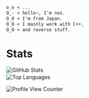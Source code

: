 ```markdown
o_o < ...  
O_- < hello~, I'm nos.  
O_O < I'm from Japan.  
O_O < I mainly work with C++,  
O_O < and reverse stuff.  
```
# Stats
![GitHub Stats](https://github-readme-stats.vercel.app/api?username=nosdayoo&show_icons=true&theme=dark)  
![Top Languages](https://github-readme-stats.vercel.app/api/top-langs/?username=nosdayoo&layout=compact&theme=dark)　

![Profile View Counter](https://profile-counter.glitch.me/username/count.svg)
